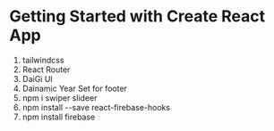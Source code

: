 # Getting Started with Create React App

1. tailwindcss
2. React Router
3. DaiGi UI
4. Dainamic Year Set for footer
5. npm i swiper slideer
6. npm install --save react-firebase-hooks
7. npm install firebase




